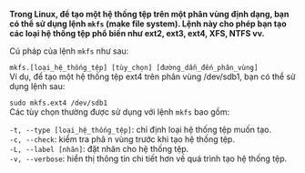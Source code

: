 **Trong Linux, để tạo một hệ thống tệp trên một phân vùng định dạng, bạn có thể sử dụng lệnh `mkfs` (make file system). Lệnh này cho phép bạn tạo các loại hệ thống tệp phổ biến như ext2, ext3, ext4, XFS, NTFS vv.**

Cú pháp của lệnh `mkfs` như sau:



`mkfs.[loại_hệ_thống_tệp] [tùy_chọn] [đường_dẫn_đến_phân_vùng]`       
Ví dụ, để tạo một hệ thống tệp ext4 trên phân vùng /dev/sdb1, bạn có thể sử dụng lệnh sau:



`sudo mkfs.ext4 /dev/sdb1`    
Các tùy chọn thường được sử dụng với lệnh `mkfs` bao gồm:

`-t, --type [loại_hệ_thống_tệp]`: chỉ định loại hệ thống tệp muốn tạo.  
`-c, --check`: kiểm tra phâ n vùng trước khi tạo hệ thống tệp.  
`-L, --label [nhãn]`: đặt nhãn cho hệ thống tệp.    
`-v, --verbose`: hiển thị thông tin chi tiết hơn về quá trình tạo hệ thống tệp.